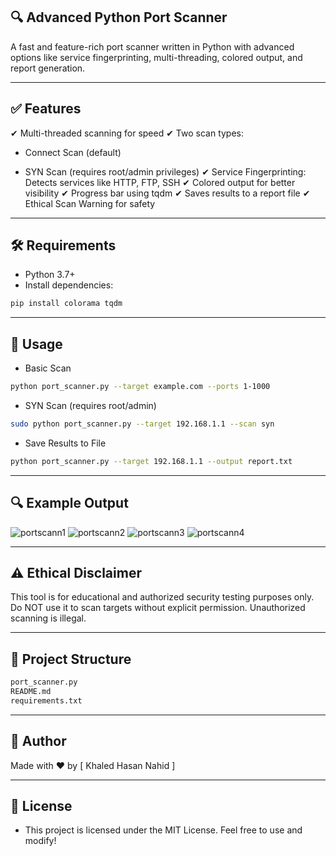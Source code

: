 ##  🔍 Advanced Python Port Scanner

A fast and feature-rich port scanner written in Python with advanced options like service fingerprinting, multi-threading, colored output, and report generation.

---

## ✅ Features

✔ Multi-threaded scanning for speed
✔ Two scan types:

- Connect Scan (default)

- SYN Scan (requires root/admin privileges)
✔ Service Fingerprinting: Detects services like HTTP, FTP, SSH
✔ Colored output for better visibility
✔ Progress bar using tqdm
✔ Saves results to a report file
✔ Ethical Scan Warning for safety

---

## 🛠 Requirements

- Python 3.7+
- Install dependencies:

```bash
pip install colorama tqdm

```

---

## 🚀 Usage

- Basic Scan

```bash
python port_scanner.py --target example.com --ports 1-1000

```

- SYN Scan (requires root/admin)

```bash
sudo python port_scanner.py --target 192.168.1.1 --scan syn

```

- Save Results to File

```bash
python port_scanner.py --target 192.168.1.1 --output report.txt

```

---

## 🔍 Example Output

![portscann1](https://github.com/khaled6hasan/Network-Port-Scanner/blob/main/portscann1.PNG)
![portscann2](https://github.com/khaled6hasan/Network-Port-Scanner/blob/main/portscann2.PNG)
![portscann3](https://github.com/khaled6hasan/Network-Port-Scanner/blob/main/portscann3.PNG)
![portscann4](https://github.com/khaled6hasan/Network-Port-Scanner/blob/main/portscann4.PNG)

---

## ⚠ Ethical Disclaimer

This tool is for educational and authorized security testing purposes only.
Do NOT use it to scan targets without explicit permission. Unauthorized scanning is illegal.

---

## 📂 Project Structure

```bash
port_scanner.py
README.md
requirements.txt

```
---

## 📝 Author

Made with ❤️ by [ Khaled Hasan Nahid ]

---

## 📜 License

- This project is licensed under the MIT License. Feel free to use and modify!
